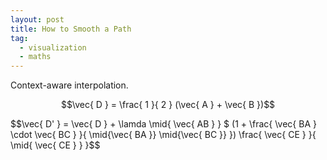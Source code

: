```yaml
---
layout: post
title: How to Smooth a Path
tag:
  - visualization
  - maths
---
```


Context-aware interpolation.

$$\vec{ D } = \frac{ 1 }{ 2 } (\vec{ A } + \vec{ B })$$

$$\vec{ D' } = \vec{ D } + \lamda \mid{ \vec{ AB } } $ (1 + \frac{ \vec{ BA } \cdot \vec{ BC } }{ \mid{\vec{ BA }} \mid{\vec{ BC }} }) \frac{ \vec{ CE } }{ \mid{ \vec{ CE } } }$$
